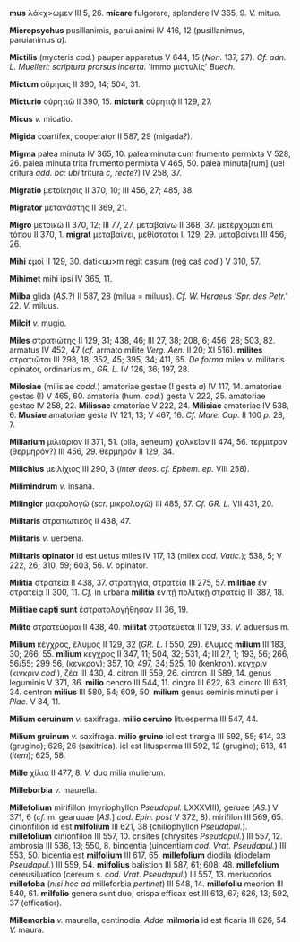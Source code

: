 **mus** λά\<χ\>ωμεν III 5, 26. **micare** fulgorare, splendere IV 365,
9. *V.* mituo.

**Micropsychus** pusillanimis, parui animi IV 416, 12 (pusillanimus,
paruianimus *a*).

**Mictilis** (mycteris *cod.*) pauper apparatus V 644, 15 (*Non.* 137,
27). *Cf. adn. L. Muelleri: scriptura prorsus incerta.* 'immo μιστυλίς'
*Buech.*

**Mictum** οὔρησις II 390, 14; 504, 31.

**Micturio** οὐρητιῶ II 390, 15. **micturit** οὐρητιᾷ II 129, 27.

**Micus** *v.* micatio.

**Migida** coartifex, cooperator II 587, 29 (migada?).

**Migma** palea minuta IV 365, 10. palea minuta cum frumento permixta V
528, 26. palea minuta trita frumento permixta V 465, 50. palea
minuta[rum] (uel critura *add. bc: ubi* tritura *c, recte*?) IV 258,
37.

**Migratio** μετοίκησις II 370, 10; III 456, 27; 485, 38.

**Migrator** μετανάστης II 369, 21.

**Migro** μετοικῶ II 370, 12; III 77, 27. μεταβαίνω II 368, 37.
μετέρχομαι ἐπὶ τόπου II 370, 1. **migrat** μεταβαίνει, μεθίσταται II
129, 29. μεταβαίνει III 456, 26.

**Mihi** ἐμοί II 129, 30. dati\<uu\>m regit casum (reg̃ cas̃ *cod.*) V
310, 57.

**Mihimet** mihi ipsi IV 365, 11.

**Milba** glida (*AS.*?) II 587, 28 (milua = miluus). *Cf. W. Heraeus
'Spr. des Petr.'* 22. *V.* miluus.

**Milcit** *v.* mugio.

**Miles** στρατιώτης II 129, 31; 438, 46; III 27, 38; 208, 6; 456, 28;
503, 82. armatus IV 452, 47 (*cf.* armato milite *Verg. Aen.* II 20;
XI 516). **milites** στρατιῶται III 298, 18; 352, 45; 395, 34; 411, 65.
*De forma* milex *v.* militaris opinator, ordinarius m., *GR. L.* IV
126, 36; 197, 28.

**Milesiae** (milisiae *codd.*) amatoriae gestae (! gesta *a*) IV 117,
14. amatoriae gestas (!) V 465, 60. amatoria (hum. *cod.*) gesta V 222,
25. amatoriae gestae IV 258, 22. **Milissae** amatoriae V 222, 24.
**Milisiae** amatoriae IV 538, 6. **Musiae** amatoriae gesta IV 121, 13;
V 467, 16. *Cf. Mare. Cap.* II 100 *p.* 28, 7.

**Miliarium** μιλιάριον II 371, 51. (olla, aeneum) χαλκεῖον II 474, 56.
τερμιτρον (θερμηρόν?) III 456, 29. θερμηρόν II 129, 34.

**Milichius** μειλίχιος III 290, 3 (*inter deos. cf. Ephem. ep.* VIII
258).

**Milimindrum** *v.* insana.

**Milingior** μακρολογῶ (*scr.* μικρολογῶ) III 485, 57. *Cf. GR. L.* VII
431, 20.

**Militaris** στρατιωτικός II 438, 47.

**Militaris** *v.* uerbena.

**Militaris opinator** id est uetus miles IV 117, 13 (milex *cod.*
*Vatic.*); 538, 5; V 222, 26; 310, 59; 603, 56. *V.* opinator.

**Militia** στρατεία II 438, 37. στρατηγία, στρατεία III 275, 57.
**militiae** ἐν στρατείᾳ II 300, 11. *Cf.* in urbana **militia** ἐν τῇ
πολιτικῇ στρατείᾳ III 387, 18.

**Militiae capti sunt** ἐστρατολογήθησαν III 36, 19.

**Milito** στρατεύομαι II 438, 40. **militat** στρατεύεται II 129, 33.
*V.* aduersus m.

**Milium** κέγχρος, ἔλυμος II 129, 32 (*GR. L.* I 550, 29). ἔλυμος
**milium** III 183, 30; 266, 55. **milium** κέγχρος II 347, 11; 504, 32;
531, 4; III 27, 1; 193, 56; 266, 56/55; 299 56, (κενκρον); 357, 10; 497,
34; 525, 10 (kenkron). κεγχρίν (κινκριν *cod.*), ζέα III 430, 4. citron
III 559, 26. cintron III 589, 14. genus leguminis V 371, 36. **milio**
cencro III 544, 11. cingro III 622, 63. cincro III 631, 34. centron
**milius** III 580, 54; 609, 50. **milium** genus seminis minuti per i
*Plac.* V 84, 11.

**Milium ceruinum** *v.* saxifraga. **milio ceruino** lituesperma III
547, 44.

**Milium gruinum** *v.* saxifraga. **milio gruino** icl est tirargia III
592, 55; 614, 33 (grugino); 626, 26 (saxitrica). icl est litusperma III
592, 12 (grugino); 613, 41 (*item*); 625, 58.

**Mille** χίλια II 477, 8. *V.* duo milia mulierum.

**Milleborbia** *v.* maurella.

**Millefolium** mirifillon (myriophyllon *Pseudapul.* LXXXVIII), geruae
(*AS.*) V 371, 6 (*cf.* m. gearuuae [*AS.*] *cod. Epin. post* V 372,
8). mirifilon III 569, 65. cinionfilion id est **milfolium** III 621, 38
(chiliophyllon *Pseudapul.*). **millefolium** cinionfilon III 557, 10.
crisites (chrysites *Pseudapul.*) III 557, 12. ambrosia III 536, 13;
550, 8. bincentia (uincentiam *cod. Vrat. Pseudapul.*) III 553, 50.
bicentia est **milfolium** III 617, 65. **millefolium** diodila
(diodelam *Pseudapul.*) III 559, 54. **milfolius** balistion III 587,
61; 608, 48. **millefolium** cereusiluatico (cereum s. *cod. Vrat.
Pseudapul.*) III 557, 13. meriucorios **millefoba** (*nisi hoc ad*
milleforbia *pertinet*) III 548, 14. **millefoliu** meorion III 540, 61.
**milfolio** genera sunt duo, crispa efficax est III 613, 67; 626, 13;
592, 37 (efficatior).

**Millemorbia** *v.* maurella, centinodia. *Adde* **milmoria** id est
ficaria III 626, 54. *V.* maura.
